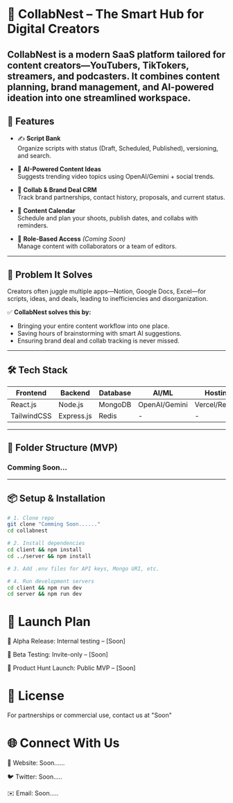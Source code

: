 # 🐣 CollabNest – The Smart Hub for Digital Creators

**CollabNest** is a modern SaaS platform tailored for content creators—YouTubers, TikTokers, streamers, and podcasters. It combines content planning, brand management, and AI-powered ideation into one streamlined workspace.
---

## 🚀 Features

- ✍️ **Script Bank**  
  Organize scripts with status (Draft, Scheduled, Published), versioning, and search.

- 🤖 **AI-Powered Content Ideas**  
  Suggests trending video topics using OpenAI/Gemini + social trends.

- 💼 **Collab & Brand Deal CRM**  
  Track brand partnerships, contact history, proposals, and current status.

- 📅 **Content Calendar**  
  Schedule and plan your shoots, publish dates, and collabs with reminders.

- 🔐 **Role-Based Access** *(Coming Soon)*  
  Manage content with collaborators or a team of editors.

---

## 🎯 Problem It Solves

Creators often juggle multiple apps—Notion, Google Docs, Excel—for scripts, ideas, and deals, leading to inefficiencies and disorganization.

✅ **CollabNest solves this by:**
- Bringing your entire content workflow into one place.
- Saving hours of brainstorming with smart AI suggestions.
- Ensuring brand deal and collab tracking is never missed.

---

## 🛠 Tech Stack

| Frontend   | Backend     | Database | AI/ML     | Hosting   |
|------------|-------------|----------|-----------|-----------|
| React.js   | Node.js     | MongoDB  | OpenAI/Gemini | Vercel/Render |
| TailwindCSS| Express.js  | Redis    | -         | -         |

---

## 📁 Folder Structure (MVP)
### Comming Soon...


---

## 📦 Setup & Installation

```bash
# 1. Clone repo
git clone "Comming Soon......"
cd collabnest

# 2. Install dependencies
cd client && npm install
cd ../server && npm install

# 3. Add .env files for API keys, Mongo URI, etc.

# 4. Run development servers
cd client && npm run dev
cd server && npm run dev
```


# 📣 Launch Plan
🔐 Alpha Release: Internal testing – [Soon]

🧪 Beta Testing: Invite-only – [Soon]

🚀 Product Hunt Launch: Public MVP – [Soon]

# 📄 License
For partnerships or commercial use, contact us at "Soon"

# 🌐 Connect With Us
🔗 Website: Soon......

🐦 Twitter: Soon.....

✉️ Email: Soon.....
